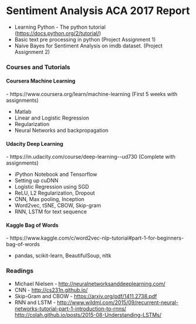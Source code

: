 <h1> Sentiment Analysis ACA 2017 Report</h1>



- Learning Python - The python tutorial (https://docs.python.org/2/tutorial/)  
- Basic text pre processing in python (Project Assignment 1)  
- Naive Bayes for Sentiment Analysis on imdb dataset. (Project Assignment 2)  








<h3> Courses and Tutorials </h3>

<h4>Coursera Machine Learning</h4> - https://www.coursera.org/learn/machine-learning (First 5 weeks with assignments) 

- Matlab
- Linear and Logistic Regression 
- Regularization
- Neural Networks and backpropagation  

<h4>Udacity Deep Learning</h4> - https://in.udacity.com/course/deep-learning--ud730 (Complete with assignments)

- iPython Notebook and Tensorflow
- Setting up cuDNN 
- Logistic Regression using SGD
- ReLU, L2 Regularization, Dropout
- CNN, Max pooling, Inception
- Word2vec, tSNE, CBOW, Skip-gram
- RNN, LSTM for text sequence 

<h4>Kaggle Bag of Words</h4> - https://www.kaggle.com/c/word2vec-nlp-tutorial#part-1-for-beginners-bag-of-words  

- pandas, scikit-learn, BeautifulSoup, nltk  


<h3> Readings </h3>

- Michael Nielsen - http://neuralnetworksanddeeplearning.com/  
- CNN - http://cs231n.github.io/  
- Skip-Gram and CBOW - https://arxiv.org/pdf/1411.2738.pdf  
- RNN and LSTM - http://www.wildml.com/2015/09/recurrent-neural-networks-tutorial-part-1-introduction-to-rnns/  http://colah.github.io/posts/2015-08-Understanding-LSTMs/
